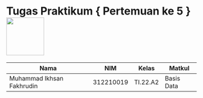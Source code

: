 # Tugas Praktikum { Pertemuan ke 5 } <img src=https://blog.masterdaweb.com/wp-content/uploads/2019/08/mysql-logo-png-transparent-1024x710.png width="100px" >
|**Nama**|**NIM**|**Kelas**|**Matkul**|
|----|---|-----|------|
|Muhammad Ikhsan Fakhrudin|312210019|TI.22.A2|Basis Data|
